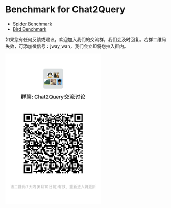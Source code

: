 # Benchmark for Chat2Query

- [Spider Benchmark](./benchmark_spider/README.md)
- [Bird Benchmark](./benchmark_bird/README.md)

如果您有任何反馈或建议，欢迎加入我们的交流群，我们会及时回复。若群二维码失效，可添加微信号：jway_wan，我们会立即将您拉入群内。

<img src="wechat_qrcode.jpg" alt="alt text" style="width:300px;height:470px;">